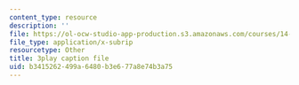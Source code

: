 ```yaml
---
content_type: resource
description: ''
file: https://ol-ocw-studio-app-production.s3.amazonaws.com/courses/14-13-psychology-and-economics-spring-2020/b3415262499a6480b3e677a8e74b3a75_K7QVIqV2QMk.srt
file_type: application/x-subrip
resourcetype: Other
title: 3play caption file
uid: b3415262-499a-6480-b3e6-77a8e74b3a75
---
```

